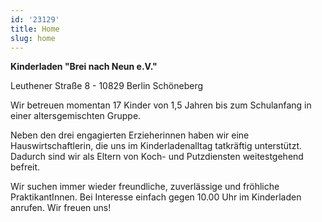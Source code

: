 ```yaml
---
id: '23129'
title: Home
slug: home
---
```


**Kinderladen "Brei nach Neun e.V."**

Leuthener Straße 8 - 10829 Berlin Schöneberg 

Wir betreuen momentan 17 Kinder von 1,5 Jahren bis zum Schulanfang in einer altersgemischten Gruppe.

Neben den drei engagierten Erzieherinnen haben wir eine Hauswirtschaftlerin, die uns im Kinderladenalltag tatkräftig unterstützt. Dadurch sind wir als Eltern von Koch- und Putzdiensten weitestgehend befreit.

Wir suchen immer wieder freundliche, zuverlässige und fröhliche PraktikantInnen. Bei Interesse einfach gegen 10.00 Uhr im Kinderladen anrufen. Wir freuen uns!